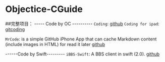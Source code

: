 # Objectice-CGuide

##完整项目：
----- Code by OC ----------
`Coding`: [github](https://github.com/Coding/Coding-iOS
)
`Coding for ipad`: [gitcoding](https://coding.net/u/coding/p/Coding-iPad/git?hmsr=toutiao.io&utm_medium=toutiao.io&utm_source=toutiao.io)

`MrCode`:  is a simple GitHub iPhone App that can cache Markdown content (include images in HTML) for read it later [github](https://github.com/haolloyin/MrCode) 

------Code by Swift---------
`iBBS-Swift`: A BBS client in swift (2.0). [github](https://github.com/iAugux/iBBS-Swift)